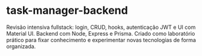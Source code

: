 # task-manager-backend
Revisão intensiva fullstack: login, CRUD, hooks, autenticação JWT e UI com Material UI. Backend com Node, Express e Prisma. Criado como laboratório prático para fixar conhecimento e experimentar novas tecnologias de forma organizada.
